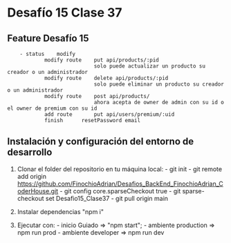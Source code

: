 # Desafío 15 Clase 37

## Feature Desafío 15

        - status    modify
                modify route    put api/products/:pid
                                solo puede actualizar un producto su creador o un administrador
                modify route    delete api/products/:pid
                                solo puede eliminar un producto su creador o un administrador
                modify route    post api/products/
                                ahora acepta de owner de admin con su id o el owner de premium con su id
                add route       put api/users/premium/:uid
                finish      resetPassword email

## Instalación y configuración del entorno de desarrollo

1. Clonar el folder del repositorio en tu máquina local:
        - git init
        - git remote add origin <https://github.com/FinochioAdrian/Desafios_BackEnd_FinochioAdrian_CoderHouse.git>
        - git config core.sparseCheckout true
        - git sparse-checkout set Desafio15_Clase37
        - git pull origin main

2. Instalar dependencias "npm i"

3. Ejecutar con:
        - inicio Guiado => "npm start";
        - ambiente production => npm run prod
        - ambiente developer => npm run dev

